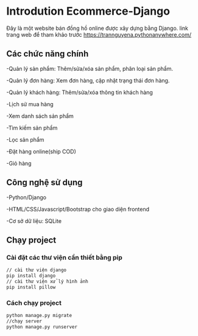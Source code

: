 # Introdution Ecommerce-Django
Đây là một website bán đồng hồ online được xây dựng bằng Django.
link trang web để tham khảo trước
https://trannguyena.pythonanywhere.com/
## Các chức năng chính

-Quản lý sản phẩm: Thêm/sửa/xóa sản phẩm, phân loại sản phẩm.

-Quản lý đơn hàng: Xem đơn hàng, cập nhật trạng thái đơn hàng.

-Quản lý khách hàng: Thêm/sửa/xóa thông tin khách hàng

-Lịch sử mua hàng

-Xem danh sách sản phẩm

-Tìm kiếm sản phẩm

-Lọc sản phẩm

-Đặt hàng online(ship COD)

-Giỏ hàng
## Công nghệ sử dụng
-Python/Django

-HTML/CSS/Javascript/Bootstrap cho giao diện frontend

-Cơ sở dữ liệu: SQLite
## Chạy project
### Cài đặt các thư viện cần thiết bằng pip
```sh
// cài thư viện django
pip install django
// cài thư viện xử lý hình ảnh
pip install pillow
```
### Cách chạy project
```sh
python manage.py migrate
//chạy server
python manage.py runserver
```

